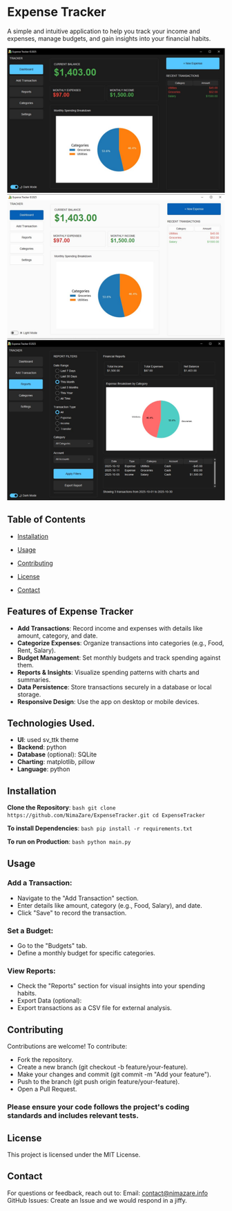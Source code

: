 # Expense Tracker

A simple and intuitive application to help you track your income and expenses, manage budgets, and gain insights into your financial habits.

![Dark Mode Shot](screenshots/Screenshot_02.jpg)
![Light Mode Shot](screenshots/Screenshot_01.jpg)
![Pages Shot](screenshots/Screenshot_03.jpg)

## Table of Contents
- [Installation](#installation)
- [Usage](#usage)

- [Contributing](#contributing)
- [License](#license)
- [Contact](#contact)

## Features of Expense Tracker
- **Add Transactions**: Record income and expenses with details like amount, category, and date.
- **Categorize Expenses**: Organize transactions into categories (e.g., Food, Rent, Salary).
- **Budget Management**: Set monthly budgets and track spending against them.
- **Reports & Insights**: Visualize spending patterns with charts and summaries.
- **Data Persistence**: Store transactions securely in a database or local storage.
- **Responsive Design**: Use the app on desktop or mobile devices.

## Technologies Used. 
- **UI**: used sv_ttk theme
- **Backend**: python
- **Database** (optional): SQLite
- **Charting**: matplotlib, pillow
- **Language**: python

## Installation
   **Clone the Repository**:
      ```bash
      git clone https://github.com/NimaZare/ExpenseTracker.git
      cd ExpenseTracker
      ```

   **To install Dependencies**:
      ```bash
      pip install -r requirements.txt
      ```

   **To run on Production**:
      ```bash
       python main.py
      ```

 ## Usage
### Add a Transaction:
- Navigate to the "Add Transaction" section.
- Enter details like amount, category (e.g., Food, Salary), and date.
- Click "Save" to record the transaction.
### Set a Budget:
- Go to the "Budgets" tab.
- Define a monthly budget for specific categories.
### View Reports:
- Check the "Reports" section for visual insights into your spending habits.
- Export Data (optional):
- Export transactions as a CSV file for external analysis.

## Contributing
Contributions are welcome! To contribute:
- Fork the repository.
- Create a new branch (git checkout -b feature/your-feature).
- Make your changes and commit (git commit -m "Add your feature").
- Push to the branch (git push origin feature/your-feature).
- Open a Pull Request.

### Please ensure your code follows the project's coding standards and includes relevant tests.

## License
This project is licensed under the MIT License.

## Contact
For questions or feedback, reach out to:
Email: contact@nimazare.info
GitHub Issues: Create an Issue and we would respond in a jiffy.


